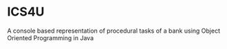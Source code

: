 # ICS4U
A console based representation of procedural tasks of a bank using Object Oriented Programming in Java
